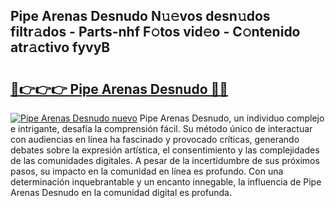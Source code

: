 ## Pipe Arenas Desnudo N𝚞𝚎vos desn𝚞dos filtr𝚊dos - Parts-nhf F𝚘tos vid𝚎o - C𝚘ntenido atr𝚊ctivo fyvyB

# <h2><a href="http://mb2x29x.tromn.icu/?c=Pipe+Arenas+Desnudo">🔗👉👉👉 Pipe Arenas Desnudo 🔗🔗</a></h2>

[![Pipe Arenas Desnudo nuevo](https://i.imgur.com/pEAQMta.gif)](http://mb2x29x.tromn.icu/?c=Pipe+Arenas+Desnudo)
Pipe Arenas Desnudo, un individuo complejo e intrigante, desafía la comprensión fácil. Su método único de interactuar con audiencias en línea ha fascinado y provocado críticas, generando debates sobre la expresión artística, el consentimiento y las complejidades de las comunidades digitales. A pesar de la incertidumbre de sus próximos pasos, su impacto en la comunidad en línea es profundo. Con una determinación inquebrantable y un encanto innegable, la influencia de Pipe Arenas Desnudo en la comunidad digital es profunda.
